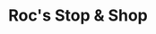 ---
title: "Roc's Stop & Shop"
url: /lincoln/rocs-stop-und-shop-south-56th-street/
shop: Lebensmittel
---